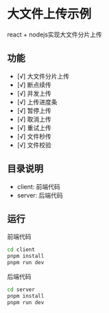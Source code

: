 # 大文件上传示例

react + nodejs实现大文件分片上传

## 功能
- [√] 大文件分片上传
- [√] 断点续传
- [√] 并发上传
- [√] 上传进度条
- [√] 暂停上传
- [√] 取消上传
- [√] 重试上传
- [√] 文件秒传
- [√] 文件校验


## 目录说明
- client: 前端代码
- server: 后端代码


## 运行
前端代码
```bash
cd client
pnpm install
pnpm run dev
```

后端代码
```bash
cd server
pnpm install
pnpm run dev
```
